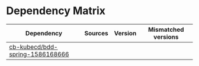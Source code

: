 # Dependency Matrix

Dependency | Sources | Version | Mismatched versions
---------- | ------- | ------- | -------------------
[cb-kubecd/bdd-spring-1586168666](https://github.com/cb-kubecd/bdd-spring-1586168666.git) |  | []() | 

